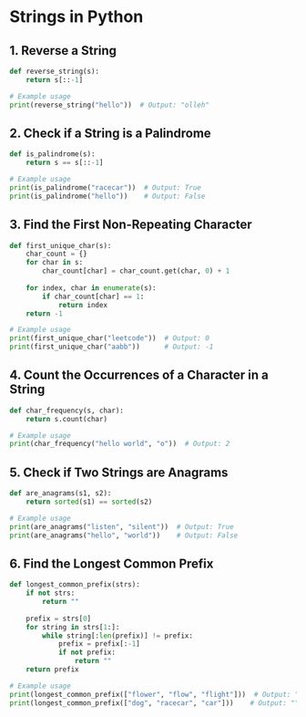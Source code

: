 # Strings in Python

## 1. Reverse a String
```python
def reverse_string(s):
    return s[::-1]

# Example usage
print(reverse_string("hello"))  # Output: "olleh"
```

## 2. Check if a String is a Palindrome
```python
def is_palindrome(s):
    return s == s[::-1]

# Example usage
print(is_palindrome("racecar"))  # Output: True
print(is_palindrome("hello"))    # Output: False
```

## 3. Find the First Non-Repeating Character
```python
def first_unique_char(s):
    char_count = {}
    for char in s:
        char_count[char] = char_count.get(char, 0) + 1
    
    for index, char in enumerate(s):
        if char_count[char] == 1:
            return index
    return -1

# Example usage
print(first_unique_char("leetcode"))  # Output: 0
print(first_unique_char("aabb"))      # Output: -1
```

## 4. Count the Occurrences of a Character in a String
```python
def char_frequency(s, char):
    return s.count(char)

# Example usage
print(char_frequency("hello world", "o"))  # Output: 2
```

## 5. Check if Two Strings are Anagrams
```python
def are_anagrams(s1, s2):
    return sorted(s1) == sorted(s2)

# Example usage
print(are_anagrams("listen", "silent"))  # Output: True
print(are_anagrams("hello", "world"))    # Output: False
```

## 6. Find the Longest Common Prefix
```python
def longest_common_prefix(strs):
    if not strs:
        return ""
    
    prefix = strs[0]
    for string in strs[1:]:
        while string[:len(prefix)] != prefix:
            prefix = prefix[:-1]
            if not prefix:
                return ""
    return prefix

# Example usage
print(longest_common_prefix(["flower", "flow", "flight"]))  # Output: "fl"
print(longest_common_prefix(["dog", "racecar", "car"]))    # Output: ""
```

